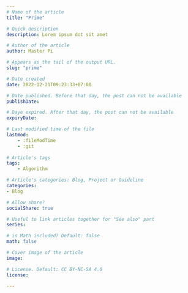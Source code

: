 ```yaml
---
# Name of the article
title: "Prime"

# Quick description
description: Lorem ipsum dot sit amet

# Author of the article
author: Master Pi

# Appears as the tail of the output URL.
slug: "prime"

# Date created
date: 2022-12-21T09:23:33+07:00

# Date published. Before that day, the post can not be available
publishDate: 

# Daye expired. After that day, the post can not be available
expiryDate:

# Last modified time of the file
lastmod: 
    - :fileModTime
    - :git
    
# Article's tags
tags: 
    - Algorithm

# Article's categories: Blog, Project or Guideline
categories:
- Blog

# Allow share?
socialShare: true

# Useful to link articles together for "See also" part
series: 

# is Math included? Default: false
math: false

# Cover image of the article
image: 

# License. Default: CC BY-NC-SA 4.0
license:

---
```


